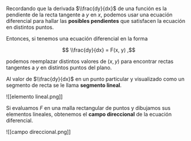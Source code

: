 Recordando que la derivada $\\frac{dy}{dx}$ de una función es la pendiente de la recta tangente a $y$ en $x$, podemos usar una ecuación diferencial para hallar las **posibles pendientes** que satisfacen la ecuación en distintos puntos.

Entonces, si tenemos una ecuación diferencial en la forma

$$
\\frac{dy}{dx} = F(x, y)
,$$

podemos reemplazar distintos valores de $(x, y)$ para encontrar rectas tangentes a $y$ en distintos puntos del plano.

Al valor de $\\frac{dy}{dx}$ en un punto particular y visualizado como un segmento de recta se le llama **segmento lineal**.

!\[\[elemento lineal.png\]\]

Si evaluamos $F$ en una malla rectangular de puntos y dibujamos sus elementos lineales, obtenemos el **campo direccional** de la ecuación diferencial.

!\[\[campo direccional.png\]\]
